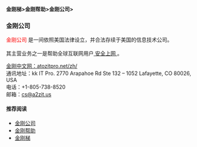 #### 金刚梯>金刚帮助>金刚公司>
### 金刚公司

<font color="Red"> 金刚公司 </font>是一间依照美国法律设立，并合法存续于美国的信息技术公司。<br><br>
其主营业务之一是帮助全球互联网用户[ 安全上网 ](https://a2zitpro.github.io/web/valueofkkproducts&services)。<br>

[金刚中文网：atozitpro.net/zh/](https://www.atozitpro.net/zh/)<br>
通讯地址：kk IT Pro.
2770 Arapahoe Rd Ste 132 – 1052
Lafayette, CO 80026, USA <br>
电话：+1-805-738-8520 <br>
邮箱：cs@a2zit.us <br>

#### 推荐阅读

- [金刚公司](https://a2zitpro.github.io/web/list_a2zitpro)
- [金刚帮助](https://a2zitpro.github.io/web/list_helpkkvpn)
- [金刚梯](https://a2zitpro.github.io/web/dlb)
